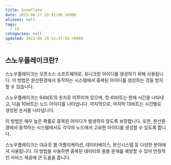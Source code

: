 ```yaml
---
title: Snowflake
date: 2023-06-17 19:41:00 +0900
aliases: null
tags:
  - id
categories: null
updated: 2023-08-19 12:37:54 +0900
---
```


## 스노우플레이크란?

스노우플레이크는 오픈소스 소프트웨어로, 유니크한 아이디를 생성하기 위해 사용됩니다. 이 방법은 분산환경에서 동작하는 시스템에서 중복된 아이디를 생성하는 것을 방지할 수 있습니다.

스노우플레이크는 64비트의 숫자로 이루어져 있으며, 첫 41비트는 현재 시간을 나타내고, 다음 10비트는 노드 아이디를 나타냅니다. 마지막으로, 마지막 13비트는 시간별로 생성된 순서를 나타냅니다.

이 방법은 매우 높은 확률로 중복된 아이디가 발생하지 않도록 보장합니다. 또한, 분산환경에서 동작하는 시스템에서도 각각의 노드에서 고유한 아이디를 생성할 수 있도록 합니다.

스노우플레이크는 대규모 웹 어플리케이션, 데이터베이스, 분산시스템 등 다양한 분야에서 사용됩니다. 이 방법을 사용하면 중복된 데이터와 충돌 문제를 예방할 수 있어 안정적인 서비스 제공에 큰 도움을 줍니다.
